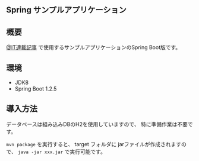 Spring サンプルアプリケーション
---------------------------

## 概要

[@IT連載記事](http://www.atmarkit.co.jp/ait/articles/1507/02/news012.html) で使用するサンプルアプリケーションのSpring Boot版です。
## 環境

+ JDK8
+ Spring Boot 1.2.5

## 導入方法
データベースは組み込みDBのH2を使用していますので、
特に準備作業は不要です。

`mvn package` を実行すると、 target フォルダに jarファイルが作成されますので、
`java -jar xxx.jar` で実行可能です。
